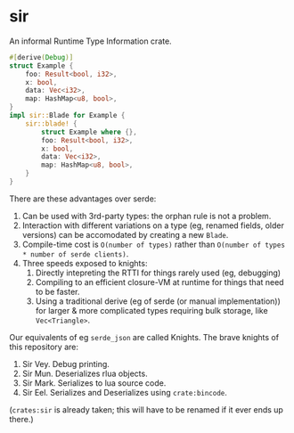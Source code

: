 # sir

An informal Runtime Type Information crate.

```rust
#[derive(Debug)]
struct Example {
    foo: Result<bool, i32>,
    x: bool,
    data: Vec<i32>,
    map: HashMap<u8, bool>,
}
impl sir::Blade for Example {
    sir::blade! {
        struct Example where {},
        foo: Result<bool, i32>,
        x: bool,
        data: Vec<i32>,
        map: HashMap<u8, bool>,
    }
}
```

There are these advantages over serde:
1. Can be used with 3rd-party types: the orphan rule is not a problem.
2. Interaction with different variations on a type (eg, renamed fields, older versions) can be accomodated by creating a new `Blade`.
3. Compile-time cost is `O(number of types)` rather than `O(number of types * number of serde clients)`.
4. Three speeds exposed to knights:
    1. Directly intepreting the RTTI for things rarely used (eg, debugging)
    2. Compiling to an efficient closure-VM at runtime for things that need to be faster.
    3. Using a traditional derive (eg of serde (or manual implementation)) for larger & more complicated types requiring bulk storage, like `Vec<Triangle>`.

Our equivalents of eg `serde_json` are called Knights. The brave knights of this repository are:
1. Sir Vey. Debug printing.
2. Sir Mun. Deserializes rlua objects.
3. Sir Mark. Serializes to lua source code.
4. Sir Eel. Serializes and Deserializes using `crate:bincode`.

(`crates:sir` is already taken; this will have to be renamed if it ever ends up there.)
